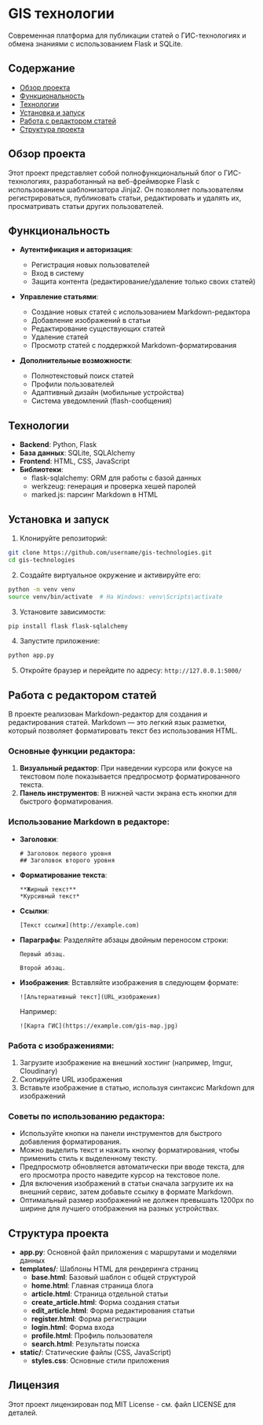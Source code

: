 # GIS технологии

Современная платформа для публикации статей о ГИС-технологиях и обмена знаниями с использованием Flask и SQLite.

## Содержание

- [Обзор проекта](#обзор-проекта)
- [Функциональность](#функциональность)
- [Технологии](#технологии)
- [Установка и запуск](#установка-и-запуск)
- [Работа с редактором статей](#работа-с-редактором-статей)
- [Структура проекта](#структура-проекта)

## Обзор проекта

Этот проект представляет собой полнофункциональный блог о ГИС-технологиях, разработанный на веб-фреймворке Flask с использованием шаблонизатора Jinja2. Он позволяет пользователям регистрироваться, публиковать статьи, редактировать и удалять их, просматривать статьи других пользователей.

## Функциональность

- **Аутентификация и авторизация**:
  - Регистрация новых пользователей
  - Вход в систему
  - Защита контента (редактирование/удаление только своих статей)

- **Управление статьями**:
  - Создание новых статей с использованием Markdown-редактора
  - Добавление изображений в статьи
  - Редактирование существующих статей
  - Удаление статей
  - Просмотр статей с поддержкой Markdown-форматирования

- **Дополнительные возможности**:
  - Полнотекстовый поиск статей
  - Профили пользователей
  - Адаптивный дизайн (мобильные устройства)
  - Система уведомлений (flash-сообщения)

## Технологии

- **Backend**: Python, Flask
- **База данных**: SQLite, SQLAlchemy
- **Frontend**: HTML, CSS, JavaScript
- **Библиотеки**:
  - flask-sqlalchemy: ORM для работы с базой данных
  - werkzeug: генерация и проверка хешей паролей
  - marked.js: парсинг Markdown в HTML

## Установка и запуск

1. Клонируйте репозиторий:
```bash
git clone https://github.com/username/gis-technologies.git
cd gis-technologies
```

2. Создайте виртуальное окружение и активируйте его:
```bash
python -m venv venv
source venv/bin/activate  # На Windows: venv\Scripts\activate
```

3. Установите зависимости:
```bash
pip install flask flask-sqlalchemy
```

4. Запустите приложение:
```bash
python app.py
```

5. Откройте браузер и перейдите по адресу: `http://127.0.0.1:5000/`

## Работа с редактором статей

В проекте реализован Markdown-редактор для создания и редактирования статей. Markdown — это легкий язык разметки, который позволяет форматировать текст без использования HTML.

### Основные функции редактора:

1. **Визуальный редактор**: При наведении курсора или фокусе на текстовом поле показывается предпросмотр форматированного текста.
2. **Панель инструментов**: В нижней части экрана есть кнопки для быстрого форматирования.

### Использование Markdown в редакторе:

- **Заголовки**:
  ```
  # Заголовок первого уровня
  ## Заголовок второго уровня
  ```

- **Форматирование текста**:
  ```
  **Жирный текст**
  *Курсивный текст*
  ```

- **Ссылки**:
  ```
  [Текст ссылки](http://example.com)
  ```

- **Параграфы**: Разделяйте абзацы двойным переносом строки:
  ```
  Первый абзац.

  Второй абзац.
  ```

- **Изображения**: Вставляйте изображения в следующем формате:
  ```
  ![Альтернативный текст](URL_изображения)
  ```
  Например:
  ```
  ![Карта ГИС](https://example.com/gis-map.jpg)
  ```

### Работа с изображениями:

1. Загрузите изображение на внешний хостинг (например, Imgur, Cloudinary)
2. Скопируйте URL изображения
3. Вставьте изображение в статью, используя синтаксис Markdown для изображений

### Советы по использованию редактора:

- Используйте кнопки на панели инструментов для быстрого добавления форматирования.
- Можно выделить текст и нажать кнопку форматирования, чтобы применить стиль к выделенному тексту.
- Предпросмотр обновляется автоматически при вводе текста, для его просмотра просто наведите курсор на текстовое поле.
- Для включения изображений в статьи сначала загрузите их на внешний сервис, затем добавьте ссылку в формате Markdown.
- Оптимальный размер изображений не должен превышать 1200px по ширине для лучшего отображения на разных устройствах.

## Структура проекта

- **app.py**: Основной файл приложения с маршрутами и моделями данных
- **templates/**: Шаблоны HTML для рендеринга страниц
  - **base.html**: Базовый шаблон с общей структурой
  - **home.html**: Главная страница блога
  - **article.html**: Страница отдельной статьи
  - **create_article.html**: Форма создания статьи
  - **edit_article.html**: Форма редактирования статьи
  - **register.html**: Форма регистрации
  - **login.html**: Форма входа
  - **profile.html**: Профиль пользователя
  - **search.html**: Результаты поиска
- **static/**: Статические файлы (CSS, JavaScript)
  - **styles.css**: Основные стили приложения

## Лицензия

Этот проект лицензирован под MIT License - см. файл LICENSE для деталей.
